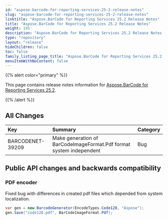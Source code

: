 ```yaml
---
id: "aspose-barcode-for-reporting-services-25-2-release-notes"
slug: "aspose-barcode-for-reporting-services-25-2-release-notes"
linktitle: "Aspose.BarCode for Reporting Services 25.2 Release Notes"
title: "Aspose.BarCode for Reporting Services 25.2 Release Notes"
weight: 195
description: "Aspose.BarCode for Reporting Services 25.2 Release Notes – the latest updates and fixes."
type: "repository"
layout: "release"
hideChildren: false
toc: false
family_listing_page_title: "Aspose.BarCode for Reporting Services 25.2 Release Notes"
menuItemWithNoContent: false
---
```


{{% alert color="primary" %}}

This page contains release notes information for [Aspose.BarCode for Reporting Services 25.2](https://releases.aspose.com/barcode/reportingservices/new-releases/aspose.barcode-for-reporting-services-25.2/).

{{% /alert %}}
## **All Changes**

|**Key**|**Summary**|**Category**|
| :- | :- | :- |
|BARCODENET-39209|Make generation of BarCodeImageFormat.Pdf format system independent|Bug|

## Public API changes and backwards compatibility

### PDF encoder
Fixed bug with differences in created pdf files which depended from system localization.

```cs
var gen = new BarcodeGenerator(EncodeTypes.Code128, "Aspose");
gen.Save("code128.pdf", BarCodeImageFormat.Pdf);
```

